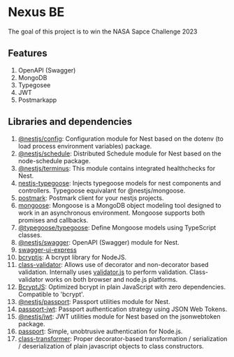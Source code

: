 # Nexus BE

The goal of this project is to win the NASA Sapce Challenge 2023

## Features

1. OpenAPI (Swagger)
2. MongoDB
3. Typegosee
4. JWT
5. Postmarkapp

## Libraries and dependencies

1. [@nestjs/config](https://yarnpkg.com/package/@nestjs/config): Configuration module for Nest based on the dotenv (to load process environment variables) package.
2. [@nestjs/schedule](https://yarnpkg.com/package/nestjs-schedule): Distributed Schedule module for Nest based on the node-schedule package.
3. [@nestjs/terminus](https://yarnpkg.com/package/@nestjs/terminus): This module contains integrated healthchecks for Nest.
4. [nestjs-typegoose](https://yarnpkg.com/package/nestjs-typegoose): Injects typegoose models for nest components and controllers. Typegoose equivalant for @nestjs/mongoose.
5. [postmark](https://yarnpkg.com/package/postmark): Postmark client for your nestjs projects.
6. [mongoose](https://yarnpkg.com/package/mongoose): Mongoose is a MongoDB object modeling tool designed to work in an asynchronous environment. Mongoose supports both promises and callbacks.
7. [@typegoose/typegoose](https://yarnpkg.com/package/@typegoose/typegoose): Define Mongoose models using TypeScript classes.
8. [@nestjs/swagger](https://yarnpkg.com/package/@nestjs/swagger): OpenAPI (Swagger) module for Nest.
9. [swagger-ui-express](https://yarnpkg.com/package/swagger-ui-express)
10. [bcryptjs](https://yarnpkg.com/package/bcrypt): A bcrypt library for NodeJS.
11. [class-validator](https://yarnpkg.com/package/class-validator): Allows use of decorator and non-decorator based validation. Internally uses [validator.js](https://yarnpkg.com/package/validator) to perform validation. Class-validator works on both browser and node.js platforms.
12. [BcryptJS](https://yarnpkg.com/package/bcryptjs): Optimized bcrypt in plain JavaScript with zero dependencies. Compatible to 'bcrypt'.
13. [@nestjs/passport](https://yarnpkg.com/package/@nestjs/passport): Passport utilities module for Nest.
14. [passport-jwt](https://yarnpkg.com/package/passport-jwt): Passport authentication strategy using JSON Web Tokens.
15. [@nestjs/jwt](https://yarnpkg.com/package/@nestjs/jwt): JWT utilities module for Nest based on the jsonwebtoken package.
16. [passport](https://yarnpkg.com/package/passport): Simple, unobtrusive authentication for Node.js.
17. [class-transformer](class-transformer): Proper decorator-based transformation / serialization / deserialization of plain javascript objects to class constructors.
